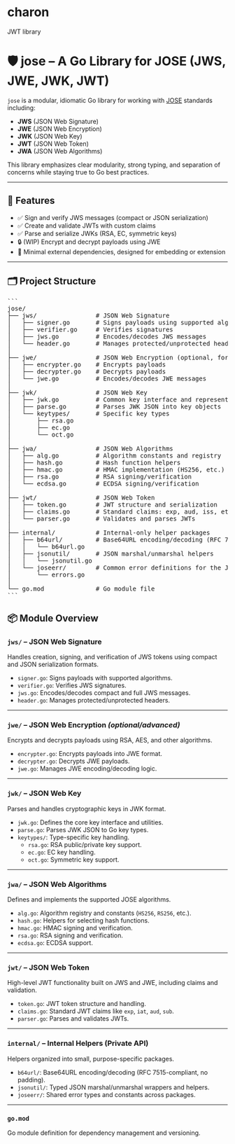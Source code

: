 # charon
JWT library

# 🛡️ jose – A Go Library for JOSE (JWS, JWE, JWK, JWT)

`jose` is a modular, idiomatic Go library for working with [JOSE](https://datatracker.ietf.org/wg/jose/documents/) standards including:

- **JWS** (JSON Web Signature)
- **JWE** (JSON Web Encryption)
- **JWK** (JSON Web Key)
- **JWT** (JSON Web Token)
- **JWA** (JSON Web Algorithms)

This library emphasizes clear modularity, strong typing, and separation of concerns while staying true to Go best practices.

---

## 🚀 Features

- ✅ Sign and verify JWS messages (compact or JSON serialization)
- ✅ Create and validate JWTs with custom claims
- ✅ Parse and serialize JWKs (RSA, EC, symmetric keys)
- 🔒 (WIP) Encrypt and decrypt payloads using JWE
- 🔧 Minimal external dependencies, designed for embedding or extension

---

## 🗂️ Project Structure
<pre lang="markdown">
```
jose/
├── jws/                # JSON Web Signature
│   ├── signer.go       # Signs payloads using supported algorithms
│   ├── verifier.go     # Verifies signatures
│   ├── jws.go          # Encodes/decodes JWS messages
│   └── header.go       # Manages protected/unprotected headers
│
├── jwe/                # JSON Web Encryption (optional, for later)
│   ├── encrypter.go    # Encrypts payloads
│   ├── decrypter.go    # Decrypts payloads
│   └── jwe.go          # Encodes/decodes JWE messages
│
├── jwk/                # JSON Web Key
│   ├── jwk.go          # Common key interface and representation
│   ├── parse.go        # Parses JWK JSON into key objects
│   └── keytypes/       # Specific key types
│       ├── rsa.go
│       ├── ec.go
│       └── oct.go
│
├── jwa/                # JSON Web Algorithms
│   ├── alg.go          # Algorithm constants and registry
│   ├── hash.go         # Hash function helpers
│   ├── hmac.go         # HMAC implementation (HS256, etc.)
│   ├── rsa.go          # RSA signing/verification
│   └── ecdsa.go        # ECDSA signing/verification
│
├── jwt/                # JSON Web Token
│   ├── token.go        # JWT structure and serialization
│   ├── claims.go       # Standard claims: exp, aud, iss, etc.
│   └── parser.go       # Validates and parses JWTs
│
├── internal/           # Internal-only helper packages
│   ├── b64url/         # Base64URL encoding/decoding (RFC 7515)
│   │   └── b64url.go
│   ├── jsonutil/       # JSON marshal/unmarshal helpers
│   │   └── jsonutil.go
│   └── joseerr/        # Common error definitions for the JOSE lib
│       └── errors.go
│
└── go.mod              # Go module file
```
</pre>



## 📦 Module Overview

### `jws/` – JSON Web Signature
Handles creation, signing, and verification of JWS tokens using compact and JSON serialization formats.

- `signer.go`: Signs payloads with supported algorithms.
- `verifier.go`: Verifies JWS signatures.
- `jws.go`: Encodes/decodes compact and full JWS messages.
- `header.go`: Manages protected/unprotected headers.

---

### `jwe/` – JSON Web Encryption *(optional/advanced)*
Encrypts and decrypts payloads using RSA, AES, and other algorithms.

- `encrypter.go`: Encrypts payloads into JWE format.
- `decrypter.go`: Decrypts JWE payloads.
- `jwe.go`: Manages JWE encoding/decoding logic.

---

### `jwk/` – JSON Web Key
Parses and handles cryptographic keys in JWK format.

- `jwk.go`: Defines the core key interface and utilities.
- `parse.go`: Parses JWK JSON to Go key types.
- `keytypes/`: Type-specific key handling.
    - `rsa.go`: RSA public/private key support.
    - `ec.go`: EC key handling.
    - `oct.go`: Symmetric key support.

---

### `jwa/` – JSON Web Algorithms
Defines and implements the supported JOSE algorithms.

- `alg.go`: Algorithm registry and constants (`HS256`, `RS256`, etc.).
- `hash.go`: Helpers for selecting hash functions.
- `hmac.go`: HMAC signing and verification.
- `rsa.go`: RSA signing and verification.
- `ecdsa.go`: ECDSA support.

---

### `jwt/` – JSON Web Token
High-level JWT functionality built on JWS and JWE, including claims and validation.

- `token.go`: JWT token structure and handling.
- `claims.go`: Standard JWT claims like `exp`, `iat`, `aud`, `sub`.
- `parser.go`: Parses and validates JWTs.

---

### `internal/` – Internal Helpers (Private API)
Helpers organized into small, purpose-specific packages.

- `b64url/`: Base64URL encoding/decoding (RFC 7515-compliant, no padding).
- `jsonutil/`: Typed JSON marshal/unmarshal wrappers and helpers.
- `joseerr/`: Shared error types and constants across packages.

---

### `go.mod`
Go module definition for dependency management and versioning.